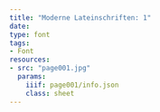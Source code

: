 ```yaml
---
title: "Moderne Lateinschriften: 1"
date:
type: font
tags:
- Font
resources:
- src: "page001.jpg"
  params:
    iiif: page001/info.json
    class: sheet
---
```

